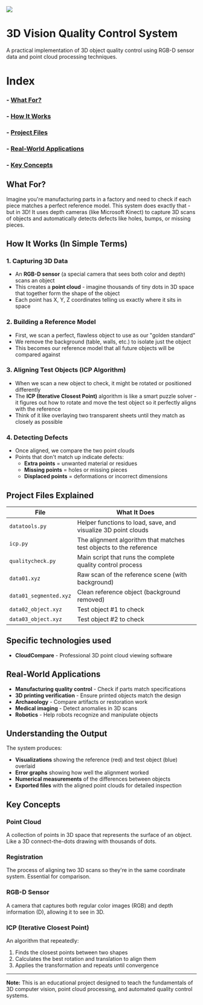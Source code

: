 <div align="left">
  <a href="fr_README.md">
    <img src="https://img.shields.io/badge/lang-fr-blue">
  </a>
</div>

# 3D Vision Quality Control System

A practical implementation of 3D object quality control using RGB-D sensor data and point cloud processing techniques.

# Index
### - [What For?](#what-for)  
### - [How It Works](#how-it-works-in-simple-terms)  
### - [Project Files](#project-files-explained)  
### - [Real-World Applications](#real-world-applications)  
### - [Key Concepts](#key-concepts)

## What For?

Imagine you're manufacturing parts in a factory and need to check if each piece matches a perfect reference model. This system does exactly that - but in 3D! It uses depth cameras (like Microsoft Kinect) to capture 3D scans of objects and automatically detects defects like holes, bumps, or missing pieces.

## How It Works (In Simple Terms)

### 1. **Capturing 3D Data**
- An **RGB-D sensor** (a special camera that sees both color and depth) scans an object
- This creates a **point cloud** - imagine thousands of tiny dots in 3D space that together form the shape of the object
- Each point has X, Y, Z coordinates telling us exactly where it sits in space

### 2. **Building a Reference Model**
- First, we scan a perfect, flawless object to use as our "golden standard"
- We remove the background (table, walls, etc.) to isolate just the object
- This becomes our reference model that all future objects will be compared against

### 3. **Aligning Test Objects (ICP Algorithm)**
- When we scan a new object to check, it might be rotated or positioned differently
- The **ICP (Iterative Closest Point)** algorithm is like a smart puzzle solver - it figures out how to rotate and move the test object so it perfectly aligns with the reference
- Think of it like overlaying two transparent sheets until they match as closely as possible

### 4. **Detecting Defects**
- Once aligned, we compare the two point clouds
- Points that don't match up indicate defects:
  - **Extra points** = unwanted material or residues
  - **Missing points** = holes or missing pieces
  - **Displaced points** = deformations or incorrect dimensions

## Project Files Explained

| File | What It Does |
|------|--------------|
| `datatools.py` | Helper functions to load, save, and visualize 3D point clouds |
| `icp.py` | The alignment algorithm that matches test objects to the reference |
| `qualitycheck.py` | Main script that runs the complete quality control process |
| `data01.xyz` | Raw scan of the reference scene (with background) |
| `data01_segmented.xyz` | Clean reference object (background removed) |
| `data02_object.xyz` | Test object #1 to check |
| `data03_object.xyz` | Test object #2 to check |

## Specific technologies used

- **CloudCompare** - Professional 3D point cloud viewing software

## Real-World Applications

- **Manufacturing quality control** - Check if parts match specifications
- **3D printing verification** - Ensure printed objects match the design
- **Archaeology** - Compare artifacts or restoration work
- **Medical imaging** - Detect anomalies in 3D scans
- **Robotics** - Help robots recognize and manipulate objects

## Understanding the Output

The system produces:
- **Visualizations** showing the reference (red) and test object (blue) overlaid
- **Error graphs** showing how well the alignment worked
- **Numerical measurements** of the differences between objects
- **Exported files** with the aligned point clouds for detailed inspection

## Key Concepts

### Point Cloud
A collection of points in 3D space that represents the surface of an object. Like a 3D connect-the-dots drawing with thousands of dots.

### Registration
The process of aligning two 3D scans so they're in the same coordinate system. Essential for comparison.

### RGB-D Sensor
A camera that captures both regular color images (RGB) and depth information (D), allowing it to see in 3D.

### ICP (Iterative Closest Point)
An algorithm that repeatedly:
1. Finds the closest points between two shapes
2. Calculates the best rotation and translation to align them
3. Applies the transformation and repeats until convergence

---

**Note:** This is an educational project designed to teach the fundamentals of 3D computer vision, point cloud processing, and automated quality control systems.
